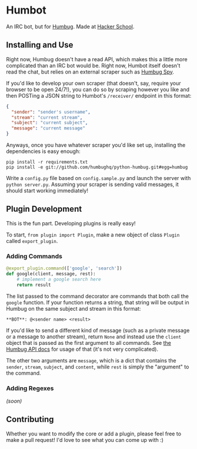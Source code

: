 # Humbot

An IRC bot, but for [Humbug](http://humbughq.com). Made at [Hacker School](http://hackerschool.com).

## Installing and Use

Right now, Humbug doesn't have a read API, which makes this a little more complicated than an IRC bot would be. Right now, Humbot itself doesn't read the chat, but relies on an external scraper such as [Humbug Spy](https://github.com/thomasboyt/humbug-spy). 

If you'd like to develop your own scraper (that doesn't, say, require your browser to be open 24/7!), you can do so by scraping however you like and then POSTing a JSON string to Humbot's `/receiver/` endpoint in this format:

```json
{
  "sender": "sender's username",
  "stream": "current stream",
  "subject": "current subject",
  "message": "current message"
}
```

Anyways, once you have whatever scraper you'd like set up, installing the dependencies is easy enough:

```
pip install -r requirements.txt
pip install -e git://github.com/humbughq/python-humbug.git#egg=humbug
```

Write a `config.py` file based on `config.sample.py` and launch the server with `python server.py`. Assuming your scraper is sending valid messages, it should start working immediately!

## Plugin Development

This is the fun part. Developing plugins is really easy! 

To start, `from plugin import Plugin`, make a new object of class `Plugin` called `export_plugin`.

### Adding Commands

```python
@export_plugin.command(['google', 'search'])
def google(client, message, rest):
    # implement a google search here
    return result
```

The list passed to the command decorator are commands that both call the `google` function. If your function returns a string, that string will be output in Humbug on the same subject and stream in this format:

```
**BOT**: @<sender name> <result>
```

If you'd like to send a different kind of message (such as a private message or a message to another stream), return `None` and instead use the `client` object that is passed as the first argument to all commands. See [the Humbug API docs](https://github.com/humbughq/python-humbug#using-the-api) for usage of that (it's not very complicated).

The other two arguments are `message`, which is a dict that contains the `sender`, `stream`, `subject`, and `content`, while `rest` is simply the "argument" to the command.

### Adding Regexes

*(soon)*

## Contributing

Whether you want to modify the core or add a plugin, please feel free to make a pull request! I'd love to see what you can come up with :)
